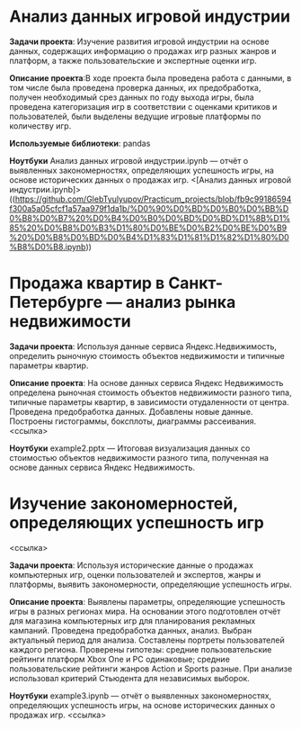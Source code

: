 # Анализ данных игровой индустрии
**Задачи проекта**:  Изучение развития игровой индустрии на основе данных, содержащих информацию о продажах игр разных жанров и платформ, а также пользовательские и экспертные оценки игр.

**Описание проекта**:В ходе проекта была проведена работа с данными, в том числе была проведена проверка данных, их предобработка, получен необходимый срез данных по году выхода игры, была проведена категоризация игр в соответствии с оценками критиков и пользователей, были выделены ведущие игровые платформы по количеству игр.

**Используемые библиотеки**: pandas

**Ноутбуки**
Анализ данных игровой индустрии.ipynb — отчёт о выявленных закономерностях, определяющих успешность игры, на основе исторических данных о продажах игр. <[Анализ данных игровой индустрии.ipynb]>((https://github.com/GlebTyulyupov/Practicum_projects/blob/fb9c99186594f300a5a05cfcf1a57aa979f1da1b/%D0%90%D0%BD%D0%B0%D0%BB%D0%B8%D0%B7%20%D0%B4%D0%B0%D0%BD%D0%BD%D1%8B%D1%85%20%D0%B8%D0%B3%D1%80%D0%BE%D0%B2%D0%BE%D0%B9%20%D0%B8%D0%BD%D0%B4%D1%83%D1%81%D1%82%D1%80%D0%B8%D0%B8.ipynb))


# Продажа квартир в Санкт-Петербурге — анализ рынка недвижимости
**Задачи проекта**: Используя данные сервиса Яндекс.Недвижимость, определить рыночную стоимость объектов недвижимости и типичные параметры квартир.

**Описание проекта**: На основе данных сервиса Яндекс Недвижимость определена рыночная стоимость объектов недвижимости разного типа, типичные параметры квартир, в зависимости отудаленности от центра. Проведена предобработка данных. Добавлены новые данные. Построены гистограммы, боксплоты, диаграммы рассеивания. <ссылка>

**Ноутбуки**
example2.pptx — Итоговая визуализация данных со стоимостью объектов недвижимости разного типа, полученная на основе данных сервиса Яндекс Недвижимость.

# Изучение закономерностей, определяющих успешность игр
<ссылка>

**Задачи проекта**: Используя исторические данные о продажах компьютерных игр, оценки пользователей и экспертов, жанры и платформы, выявить закономерности, определяющие успешность игры.

**Описание проекта**: 
Выявлены параметры, определяющие успешность игры в разных регионах мира. 
На основании этого подготовлен отчёт для магазина компьютерных игр для планирования рекламных кампаний. 
Проведена предобработка данных, анализ. Выбран актуальный период для анализа. Составлены портреты пользователей каждого региона. 
Проверены гипотезы: средние пользовательские рейтинги платформ Xbox One и PC одинаковые; средние пользовательские рейтинги жанров Action и Sports разные. При анализе использовал критерий Стьюдента для независимых выборок.

**Ноутбуки**
example3.ipynb — отчёт о выявленных закономерностях, определяющих успешность игры, на основе исторических данных о продажах игр. <ссылка>
